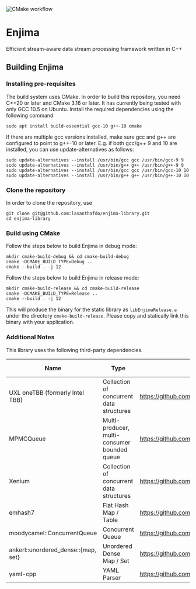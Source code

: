 ![CMake workflow](
https://github.com/lasanthafdo/enjima/actions/workflows/cmake-single-platform.yml/badge.svg)
# Enjima
Efficient stream-aware data stream processing framework written in C++
## Building Enjima

### Installing pre-requisites

The build system uses CMake. In order to build this repository, you need C++20 or later and CMake 3.16 or later. It has currently being tested with only GCC 10.5 on Ubuntu. Install the required dependencies using the following command

```
sudo apt install build-essential gcc-10 g++-10 cmake
```

If there are multiple gcc versions installed, make sure gcc and g++ are configured to point to g++-10 or later. E.g. if both gcc/g++ 9 and 10 are installed, you can use update-alternatives as follows:

```
sudo update-alternatives --install /usr/bin/gcc gcc /usr/bin/gcc-9 9
sudo update-alternatives --install /usr/bin/g++ g++ /usr/bin/g++-9 9
sudo update-alternatives --install /usr/bin/gcc gcc /usr/bin/gcc-10 10
sudo update-alternatives --install /usr/bin/g++ g++ /usr/bin/g++-10 10
```

### Clone the repository

In order to clone the repository, use

```
git clone git@github.com:lasanthafdo/enjima-library.git
cd enjima-library
```

### Build using CMake

Follow the steps below to build Enjima in debug mode:

```
mkdir cmake-build-debug && cd cmake-build-debug
cmake -DCMAKE_BUILD_TYPE=Debug ..
cmake --build . -j 12
```

Follow the steps below to build Enjima in release mode:

```
mkdir cmake-build-release && cd cmake-build-release
cmake -DCMAKE_BUILD_TYPE=Release ..
cmake --build . -j 12
```
This will produce the binary for the static library as `libEnjimaRelease.a` under the directory `cmake-build-release`. 
Please copy and statically link this binary with your application. 

### Additional Notes

This library uses the following third-party dependencies.

| Name                                | Type                                         | URL                                           | Version / Commit ID | Included As        |
|-------------------------------------|----------------------------------------------|-----------------------------------------------|---------------------|--------------------|
| UXL oneTBB (formerly Intel TBB)     | Collection of concurrent data structures     | https://github.com/oneapi-src/oneTBB.git      | v2021.12.0          | CMake FetchContent |
| MPMCQueue                           | Multi-producer, multi-consumer bounded queue | https://github.com/rigtorp/MPMCQueue          | b9808ed             | Copied to source   |
| Xenium                              | Collection of concurrent data structures     | https://github.com/mpoeter/xenium             | e48ddbe             | Copied to source   |
| emhash7                             | Flat Hash Map / Table                        | https://github.com/ktprime/emhash             | 945a1b8             | Copied to source   |
| moodycamel::ConcurrentQueue         | Concurrent Queue                             | https://github.com/cameron314/concurrentqueue | v1.0.4              | Copied to source   |
| ankerl::unordered_dense::{map, set} | Unordered Dense Map / Set                    | https://github.com/martinus/unordered_dense   | v4.4.0              | Copied to source   |
| yaml-cpp                            | YAML Parser                                  | https://github.com/jbeder/yaml-cpp.git        | 0.8.0               | CMake FetchContent |


